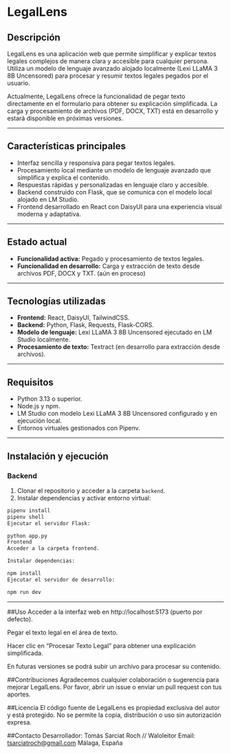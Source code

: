# LegalLens

## Descripción

LegalLens es una aplicación web que permite simplificar y explicar textos legales complejos de manera clara y accesible para cualquier persona. Utiliza un modelo de lenguaje avanzado alojado localmente (Lexi LLaMA 3 8B Uncensored) para procesar y resumir textos legales pegados por el usuario.

Actualmente, LegalLens ofrece la funcionalidad de pegar texto directamente en el formulario para obtener su explicación simplificada. La carga y procesamiento de archivos (PDF, DOCX, TXT) está en desarrollo y estará disponible en próximas versiones.

---

## Características principales

- Interfaz sencilla y responsiva para pegar textos legales.
- Procesamiento local mediante un modelo de lenguaje avanzado que simplifica y explica el contenido.
- Respuestas rápidas y personalizadas en lenguaje claro y accesible.
- Backend construido con Flask, que se comunica con el modelo local alojado en LM Studio.
- Frontend desarrollado en React con DaisyUI para una experiencia visual moderna y adaptativa.

---

## Estado actual

- **Funcionalidad activa:** Pegado y procesamiento de textos legales.
- **Funcionalidad en desarrollo:** Carga y extracción de texto desde archivos PDF, DOCX y TXT. (aún en proceso)

---

## Tecnologías utilizadas

- **Frontend:** React, DaisyUI, TailwindCSS.
- **Backend:** Python, Flask, Requests, Flask-CORS.
- **Modelo de lenguaje:** Lexi LLaMA 3 8B Uncensored ejecutado en LM Studio localmente.
- **Procesamiento de texto:** Textract (en desarrollo para extracción desde archivos).

---

## Requisitos

- Python 3.13 o superior.
- Node.js y npm.
- LM Studio con modelo Lexi LLaMA 3 8B Uncensored configurado y en ejecución local.
- Entornos virtuales gestionados con Pipenv.

---

## Instalación y ejecución

### Backend

1. Clonar el repositorio y acceder a la carpeta `backend`.
2. Instalar dependencias y activar entorno virtual:

```bash
pipenv install
pipenv shell
Ejecutar el servidor Flask:

python app.py
Frontend
Acceder a la carpeta frontend.

Instalar dependencias:

npm install
Ejecutar el servidor de desarrollo:

npm run dev

```
---
##Uso
Acceder a la interfaz web en http://localhost:5173 (puerto por defecto).

Pegar el texto legal en el área de texto.

Hacer clic en “Procesar Texto Legal” para obtener una explicación simplificada.

En futuras versiones se podrá subir un archivo para procesar su contenido.

##Contribuciones
Agradecemos cualquier colaboración o sugerencia para mejorar LegalLens.
Por favor, abrir un issue o enviar un pull request con tus aportes.

##Licencia
El código fuente de LegalLens es propiedad exclusiva del autor y está protegido.
No se permite la copia, distribución o uso sin autorización expresa.

##Contacto
Desarrollador: Tomás Sarciat Roch // Waloleitor
Email: tsarciatroch@gmail.com
Málaga, España
